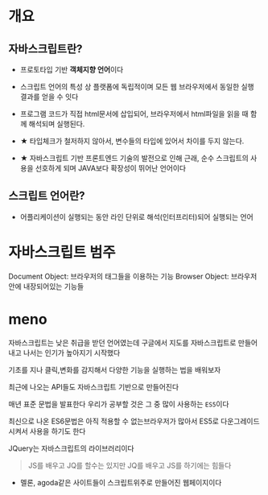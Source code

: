 # 개요

## 자바스크립트란?

- 프로토타입 기반 **객체지향 언어**이다
- 스크립트 언어의 특성 상 플랫폼에 독립적이며 모든 웹 브라우저에서 동일한 실행 결과를 얻을 수 잇다
- 프로그램 코드가 직접 html문서에 삽입되어, 브라우저에서 html파일을 읽을 때 함께 해석되며 실행된다.

- ★ 타입체크가 철저하지 않아서, 변수들의 타입에 있어서 차이를 두지 않는다.
- ★ 자바스크립트 기반 프론트엔드 기술의 발전으로 인해 근래, 순수 스크립트의 사용을 선호하게 되며 JAVA보다 확장성이 뛰어난 언어이다

## 스크립트 언어란?

- 어플리케이션이 실행되는 동안 라인 단위로 해석(인터프리터)되어 실행되는 언어

# 자바스크립트 범주

Document Object: 브라우저의 태그들을 이용하는 기능
Browser Object: 브라우저 안에 내장되어있는 기능들

# meno

자바스크립트는 낮은 취급을 받던 언어였는데
구글에서 지도를 자바스크립트로 만들어 내고 나서는 인기가 높아지기 시작했다

기초를 지나 클릭,변화를 감지해서 다양한 기능을 실행하는 법을 배워보자

최근에 나오는 API들도 자바스크립트 기반으로 만들어진다

매년 표준 문법을 발표한다
우리가 공부할 것은 그 중 많이 사용하는 `ES5`이다

최신으로 나온 ES6문법은 아직 적용할 수 없는브라우저가 많아서 ES5로 다운그레이드 시켜서 사용을 하기도 한다

JQuery는 자바스크립트의 라이브러리이다

> JS를 배우고 JQ를 할수는 있지만 JQ를 배우고 JS를 하기에는 힘들다

- 멜론, agoda같은 사이트들이 스크립트위주로 만들어진 웹페이지이다
